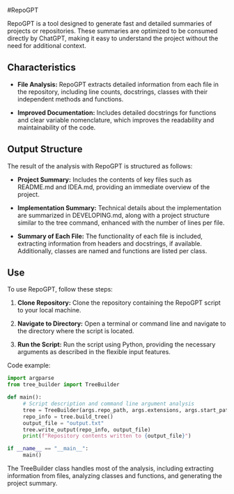 #RepoGPT

RepoGPT is a tool designed to generate fast and detailed summaries of projects or repositories. These summaries are optimized to be consumed directly by ChatGPT, making it easy to understand the project without the need for additional context.

## Characteristics

- **File Analysis:** RepoGPT extracts detailed information from each file in the repository, including line counts, docstrings, classes with their independent methods and functions.
  
  
- **Improved Documentation:** Includes detailed docstrings for functions and clear variable nomenclature, which improves the readability and maintainability of the code.
  

## Output Structure

The result of the analysis with RepoGPT is structured as follows:

- **Project Summary:** Includes the contents of key files such as README.md and IDEA.md, providing an immediate overview of the project.
  
- **Implementation Summary:** Technical details about the implementation are summarized in DEVELOPING.md, along with a project structure similar to the tree command, enhanced with the number of lines per file.
  
- **Summary of Each File:** The functionality of each file is included, extracting information from headers and docstrings, if available. Additionally, classes are named and functions are listed per class.

## Use

To use RepoGPT, follow these steps:

1. **Clone Repository:** Clone the repository containing the RepoGPT script to your local machine.
  
2. **Navigate to Directory:** Open a terminal or command line and navigate to the directory where the script is located.
  
3. **Run the Script:** Run the script using Python, providing the necessary arguments as described in the flexible input features.

Code example:

```python
import argparse
from tree_builder import TreeBuilder

def main():
     # Script description and command line argument analysis
     tree = TreeBuilder(args.repo_path, args.extensions, args.start_path)
     repo_info = tree.build_tree()
     output_file = "output.txt"
     tree.write_output(repo_info, output_file)
     print(f"Repository contents written to {output_file}")

if __name__ == "__main__":
     main()
```

The TreeBuilder class handles most of the analysis, including extracting information from files, analyzing classes and functions, and generating the project summary.